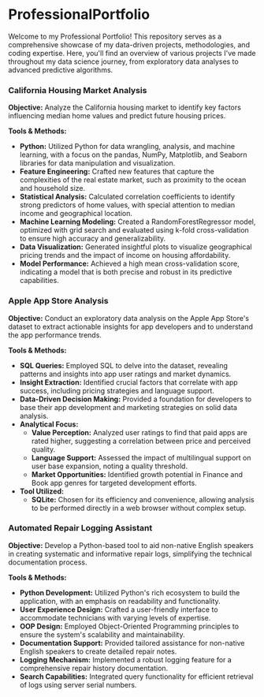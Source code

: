 # ProfessionalPortfolio
Welcome to my Professional Portfolio! This repository serves as a comprehensive showcase of my data-driven projects, methodologies, and coding expertise. Here, you'll find an overview of various projects I've made throughout my data science journey, from exploratory data analyses to advanced predictive algorithms. 

### California Housing Market Analysis

**Objective:** Analyze the California housing market to identify key factors influencing median home values and predict future housing prices.

**Tools & Methods:**

- **Python:** Utilized Python for data wrangling, analysis, and machine learning, with a focus on the pandas, NumPy, Matplotlib, and Seaborn libraries for data manipulation and visualization.
- **Feature Engineering:** Crafted new features that capture the complexities of the real estate market, such as proximity to the ocean and household size.
- **Statistical Analysis:** Calculated correlation coefficients to identify strong predictors of home values, with special attention to median income and geographical location.
- **Machine Learning Modeling:** Created a RandomForestRegressor model, optimized with grid search and evaluated using k-fold cross-validation to ensure high accuracy and generalizability.
- **Data Visualization:** Generated insightful plots to visualize geographical pricing trends and the impact of income on housing affordability.
- **Model Performance:** Achieved a high mean cross-validation score, indicating a model that is both precise and robust in its predictive capabilities.

### Apple App Store Analysis

**Objective:** Conduct an exploratory data analysis on the Apple App Store's dataset to extract actionable insights for app developers and to understand the app performance trends.

**Tools & Methods:**

- **SQL Queries:** Employed SQL to delve into the dataset, revealing patterns and insights into app user ratings and market dynamics.
- **Insight Extraction:** Identified crucial factors that correlate with app success, including pricing strategies and language support.
- **Data-Driven Decision Making:** Provided a foundation for developers to base their app development and marketing strategies on solid data analysis.
- **Analytical Focus:**
  - **Value Perception:** Analyzed user ratings to find that paid apps are rated higher, suggesting a correlation between price and perceived quality.
  - **Language Support:** Assessed the impact of multilingual support on user base expansion, noting a quality threshold.
  - **Market Opportunities:** Identified growth potential in Finance and Book app genres for targeted development efforts.
- **Tool Utilized:**
  - **SQLite:** Chosen for its efficiency and convenience, allowing analysis to be performed directly in a web browser without complex setup.

### Automated Repair Logging Assistant

**Objective:** Develop a Python-based tool to aid non-native English speakers in creating systematic and informative repair logs, simplifying the technical documentation process.

**Tools & Methods:**

- **Python Development:** Utilized Python's rich ecosystem to build the application, with an emphasis on readability and functionality.
- **User Experience Design:** Crafted a user-friendly interface to accommodate technicians with varying levels of expertise.
- **OOP Design:** Employed Object-Oriented Programming principles to ensure the system's scalability and maintainability.
- **Documentation Support:** Provided tailored assistance for non-native English speakers to create detailed repair notes.
- **Logging Mechanism:** Implemented a robust logging feature for a comprehensive repair history documentation.
- **Search Capabilities:** Integrated query functionality for efficient retrieval of logs using server serial numbers.
